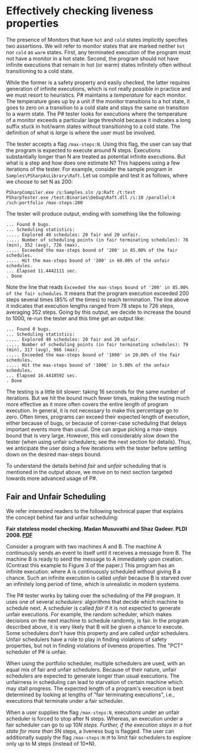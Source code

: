 Effectively checking liveness properties
========================================
The presence of Monitors that have `hot` and `cold` states implicitly specifies two assertions. We will refer to monitor states that are marked neither `hot` nor `cold` as `warm` states. First, any terminated execution of the program must not have a monitor in a hot state. Second, the program should not have infinite executions that remain in hot (or warm) states infinitely often without transitioning to a cold state. 

While the former is a safety property and easily checked, the latter requires generation of infinite executions, which is not really possible in practice and we must resort to heuristics. P# maintains a _temperature_ for each monitor. The temperature goes up by a unit if the monitor transitions to a hot state, it goes to zero on a transition to a cold state and stays the same on transition to a warm state. The P# tester looks for executions where the temperature of a monitor exceeds a particular large threshold because it indicates a long suffix stuck in hot/warm states without transitioning to a cold state. The definition of what is _large_ is where the user must be involved. 

The tester accepts a flag `/max-steps:N`. Using this flag, the user can say that the program is expected to execute around N steps. Executions substantially longer than N are treated as potential infinite executions. But what is a step and how does one estimate N? This happens using a few iterations of the tester. For example, consider the sample program in `Samples\PSharpAsLibrary\Raft`. Let us compile and test it as follows, where we choose to set N as 200:
```
PSharpCompiler.exe /s:Samples.sln /p:Raft /t:test
PSharpTester.exe /test:Binaries\Debug\Raft.dll /i:10 /parallel:4 /sch:portfolio /max-steps:200
```

The tester will produce output, ending with something like the following:
```
... Found 0 bugs.
... Scheduling statistics:
..... Explored 40 schedules: 20 fair and 20 unfair.
..... Number of scheduling points (in fair terminating schedules): 78 (min), 352 (avg), 726 (max).
..... Exceeded the max-steps bound of '200' in 85.00% of the fair schedules.
..... Hit the max-steps bound of '200' in 60.00% of the unfair schedules.
... Elapsed 11.4442111 sec.
. Done
```

Note the line that reads `Exceeded the max-steps bound of '200' in 85.00% of the fair schedules`. It means that the program execution exceeded 200 steps several times (85% of the times) to reach termination. The line above it indicates that execution lengths ranged from 78 steps to 726 steps, averaging 352 steps. Going by this output, we decide to  increase the bound to 1000, re-run the tester and this time get an output like:
```
... Found 0 bugs.
... Scheduling statistics:
..... Explored 40 schedules: 20 fair and 20 unfair.
..... Number of scheduling points (in fair terminating schedules): 79 (min), 317 (avg), 966 (max).
..... Exceeded the max-steps bound of '1000' in 20.00% of the fair schedules.
..... Hit the max-steps bound of '1000' in 5.00% of the unfair schedules.
... Elapsed 16.4418592 sec.
. Done
```

The testing is a little bit slower: taking 16 seconds for the same number of iterations. But we hit the bound much fewer times, making the testing much more effective as it more often covers the entire length of program execution. In general, it is not necessary to make this percentage go to zero. Often times, programs can exceed their expected length of execution, either because of bugs, or because of corner-case scheduling that delays important events more than usual. One can argue picking a max-steps bound that is very large. However, this will considerably slow down the tester (when using unfair schedulers; see the next section for details). Thus, we anticipate the user doing a few iterations with the tester before settling down on the desired max-steps bound.

To understand the details behind _fair_ and _unfair_ scheduling that is mentioned in the output above, we move on to next section targeted towards more advanced usage of P#. 

## Fair and Unfair Scheduling
We refer interested readers to the following technical paper that explains the concept behind fair and unfair scheduling:

**Fair stateless model checking. Madan Musuvathi and Shaz Qadeer. PLDI 2008. [PDF](https://www.microsoft.com/en-us/research/publication/fair-stateless-model-checking/)**

Consider a program with two machines A and B. The machine A continuously sends an event to itself until it receives a message from B. The machine B is ready to send the message to A immediately upon creation. (Contrast this example to Figure 3 of the paper.) This program has an infinite execution: where A is continuously scheduled without giving B a chance. Such an infinite execution is called _unfair_ because B is starved over an infinitely long period of time, which is unrealistic in modern systems.

The P# tester works by taking over the scheduling of the P# program. It uses one of several _schedulers_: algorithms that decide which machine to schedule next. A scheduler is called _fair_ if it is not expected to generate unfair executions. For example, the random scheduler, which makes decisions on the next machine to schedule randomly, is fair. In the program described above, it is very likely that B will be given a chance to execute. Some schedulers don't have this property and are called _unfair_ schedulers. Unfair schedulers have a role to play in finding violations of safety properties, but not in finding violations of liveness properties. The "PCT" scheduler of P# is unfair.

When using the portfolio scheduler, multiple schedulers are used, with an equal mix of fair and unfair schedulers. Because of their nature, unfair schedulers are expected to generate longer than usual executions. The unfairness in scheduling can lead to starvation of certain machine which may stall progress. The expected length of a program's execution is best determined by looking at lengths of "fair terminating executions", i.e., executions that terminate under a fair scheduler.

When a user supplies the flag `/max-steps:N`, executions under an unfair scheduler is forced to stop after N steps. Whereas, an execution under a fair scheduler can go to up 10*N steps. Further, if the execution stays in a hot state for more than 5*N steps, a liveness bug is flagged. The user can additionally supply the flag `/max-steps:N:M` to limit fair schedulers to explore only up to M steps (instead of 10*N).
